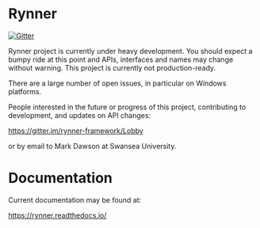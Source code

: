 
# Rynner

[![Gitter](https://badges.gitter.im/rynner-framework/Lobby.svg)](https://gitter.im/rynner-framework/Lobby?utm_source=badge&utm_medium=badge&utm_campaign=pr-badge&utm_content=badge)

Rynner project is currently under heavy development. You should expect a bumpy ride at this point and APIs, interfaces and names may change without warning. This project is currently not production-ready.

There are a large number of open issues, in particular on Windows platforms.

People interested in the future or progress of this project, contributing to development, and updates on API changes:

https://gitter.im/rynner-framework/Lobby

or by email to Mark Dawson at Swansea University.

# Documentation

Current documentation may be found at:

https://rynner.readthedocs.io/
